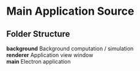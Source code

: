 # Main Application Source #

## Folder Structure ##

**background** Background computation / simulation  
**renderer** Application view window  
**main** Electron application
